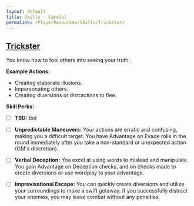 ```yaml
---
layout: default
title: Skills - Careful
permalink: /PlayerResources/Skills/Trickster/
---
```

## [Trickster](#Trickster)
You know how to fool others into seeing your truth.

**Example Actions**:
- Creating elaborate illusions.
- Impersonating others.
- Creating diversions or distractions to flee.

**Skill Perks:**
- ☐ **TBD:** tbd
  
- ☐ **Unpredictable Maneuvers:** Your actions are erratic and confusing, making you a difficult target. You have Advantage on Evade rolls in the round immediately after you take a non-standard or unexpected action (GM's discretion).
  
- ☐ **Verbal Deception:** You excel at using words to mislead and manipulate. You gain Advantage on Deception checks, and on checks made to create diversions or use wordplay to your advantage.
  
- ☐ **Improvisational Escape:** You can quickly create diversions and utilize your surroundings to make a swift getaway. If you successfully distract your enemies, you may leave combat without any penalties.